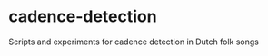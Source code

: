 cadence-detection
=================

Scripts and experiments for cadence detection in Dutch folk songs
